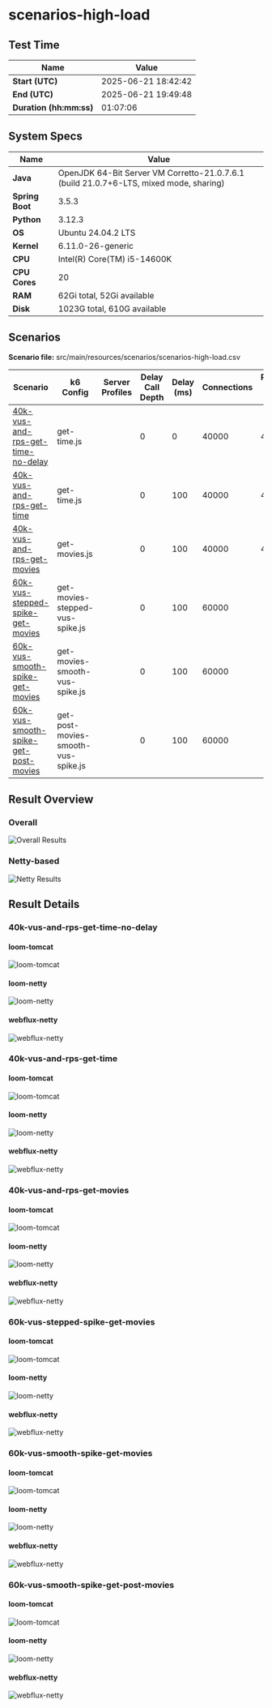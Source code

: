 # scenarios-high-load

## Test Time

| **Name**                | **Value** |
|-------------------------|-----------|
| **Start (UTC)** | 2025-06-21 18:42:42 |
| **End (UTC)** | 2025-06-21 19:49:48 |
| **Duration (hh:mm:ss)** | 01:07:06 |

## System Specs

| **Name**                | **Value** |
|-------------------------|-----------|
| **Java** | OpenJDK 64-Bit Server VM Corretto-21.0.7.6.1 (build 21.0.7+6-LTS, mixed mode, sharing) |
| **Spring Boot** | 3.5.3 |
| **Python** | 3.12.3 |
| **OS** | Ubuntu 24.04.2 LTS |
| **Kernel** | 6.11.0-26-generic |
| **CPU** | Intel(R) Core(TM) i5-14600K |
| **CPU Cores** | 20 |
| **RAM** | 62Gi total, 52Gi available |
| **Disk** | 1023G total, 610G available |

## Scenarios

**Scenario file:** src/main/resources/scenarios/scenarios-high-load.csv

| Scenario | k6 Config | Server Profiles | Delay Call Depth | Delay (ms) | Connections | Requests per Second | Warmup Duration (s) | Test Duration (s) |
|----------|-----------|-----------------|------------------|------------|-------------|---------------------|---------------------|------------------|
| [40k-vus-and-rps-get-time-no-delay](#40k-vus-and-rps-get-time-no-delay) | get-time.js |  | 0 | 0 | 40000 | 40000 | 10 | 180 |
| [40k-vus-and-rps-get-time](#40k-vus-and-rps-get-time) | get-time.js |  | 0 | 100 | 40000 | 40000 | 10 | 180 |
| [40k-vus-and-rps-get-movies](#40k-vus-and-rps-get-movies) | get-movies.js |  | 0 | 100 | 40000 | 40000 | 10 | 180 |
| [60k-vus-stepped-spike-get-movies](#60k-vus-stepped-spike-get-movies) | get-movies-stepped-vus-spike.js |  | 0 | 100 | 60000 |  | 0 | 180 |
| [60k-vus-smooth-spike-get-movies](#60k-vus-smooth-spike-get-movies) | get-movies-smooth-vus-spike.js |  | 0 | 100 | 60000 |  | 0 | 180 |
| [60k-vus-smooth-spike-get-post-movies](#60k-vus-smooth-spike-get-post-movies) | get-post-movies-smooth-vus-spike.js |  | 0 | 100 | 60000 |  | 0 | 180 |

## Result Overview

### Overall

![Overall Results](./results.png)
### Netty-based

![Netty Results](./results-netty.png)

## Result Details


### 40k-vus-and-rps-get-time-no-delay

#### loom-tomcat

![loom-tomcat](./40k-vus-and-rps-get-time-no-delay/loom-tomcat.png)

#### loom-netty

![loom-netty](./40k-vus-and-rps-get-time-no-delay/loom-netty.png)

#### webflux-netty

![webflux-netty](./40k-vus-and-rps-get-time-no-delay/webflux-netty.png)


### 40k-vus-and-rps-get-time

#### loom-tomcat

![loom-tomcat](./40k-vus-and-rps-get-time/loom-tomcat.png)

#### loom-netty

![loom-netty](./40k-vus-and-rps-get-time/loom-netty.png)

#### webflux-netty

![webflux-netty](./40k-vus-and-rps-get-time/webflux-netty.png)


### 40k-vus-and-rps-get-movies

#### loom-tomcat

![loom-tomcat](./40k-vus-and-rps-get-movies/loom-tomcat.png)

#### loom-netty

![loom-netty](./40k-vus-and-rps-get-movies/loom-netty.png)

#### webflux-netty

![webflux-netty](./40k-vus-and-rps-get-movies/webflux-netty.png)


### 60k-vus-stepped-spike-get-movies

#### loom-tomcat

![loom-tomcat](./60k-vus-stepped-spike-get-movies/loom-tomcat.png)

#### loom-netty

![loom-netty](./60k-vus-stepped-spike-get-movies/loom-netty.png)

#### webflux-netty

![webflux-netty](./60k-vus-stepped-spike-get-movies/webflux-netty.png)


### 60k-vus-smooth-spike-get-movies

#### loom-tomcat

![loom-tomcat](./60k-vus-smooth-spike-get-movies/loom-tomcat.png)

#### loom-netty

![loom-netty](./60k-vus-smooth-spike-get-movies/loom-netty.png)

#### webflux-netty

![webflux-netty](./60k-vus-smooth-spike-get-movies/webflux-netty.png)


### 60k-vus-smooth-spike-get-post-movies

#### loom-tomcat

![loom-tomcat](./60k-vus-smooth-spike-get-post-movies/loom-tomcat.png)

#### loom-netty

![loom-netty](./60k-vus-smooth-spike-get-post-movies/loom-netty.png)

#### webflux-netty

![webflux-netty](./60k-vus-smooth-spike-get-post-movies/webflux-netty.png)


